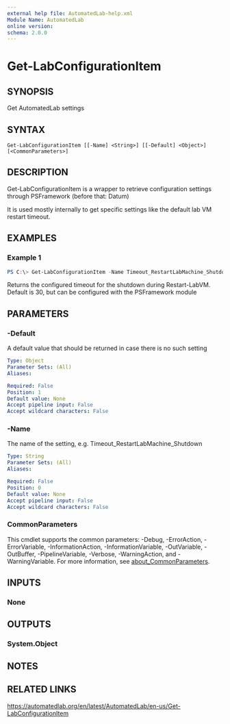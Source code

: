 ```yaml
---
external help file: AutomatedLab-help.xml
Module Name: AutomatedLab
online version:
schema: 2.0.0
---
```


# Get-LabConfigurationItem

## SYNOPSIS
Get AutomatedLab settings

## SYNTAX

```
Get-LabConfigurationItem [[-Name] <String>] [[-Default] <Object>] [<CommonParameters>]
```

## DESCRIPTION
Get-LabConfigurationItem is a wrapper to retrieve configuration settings through PSFramework (before that: Datum)

It is used mostly internally to get specific settings like the default lab VM restart timeout.

## EXAMPLES

### Example 1
```powershell
PS C:\> Get-LabConfigurationItem -Name Timeout_RestartLabMachine_Shutdown
```

Returns the configured timeout for the shutdown during Restart-LabVM.
Default is 30, but can be configured with the PSFramework module

## PARAMETERS

### -Default
A default value that should be returned in case there is no such setting

```yaml
Type: Object
Parameter Sets: (All)
Aliases:

Required: False
Position: 1
Default value: None
Accept pipeline input: False
Accept wildcard characters: False
```

### -Name
The name of the setting, e.g.
Timeout_RestartLabMachine_Shutdown

```yaml
Type: String
Parameter Sets: (All)
Aliases:

Required: False
Position: 0
Default value: None
Accept pipeline input: False
Accept wildcard characters: False
```

### CommonParameters
This cmdlet supports the common parameters: -Debug, -ErrorAction, -ErrorVariable, -InformationAction, -InformationVariable, -OutVariable, -OutBuffer, -PipelineVariable, -Verbose, -WarningAction, and -WarningVariable. For more information, see [about_CommonParameters](http://go.microsoft.com/fwlink/?LinkID=113216).

## INPUTS

### None
## OUTPUTS

### System.Object
## NOTES

## RELATED LINKS
https://automatedlab.org/en/latest/AutomatedLab/en-us/Get-LabConfigurationItem
